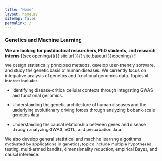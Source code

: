 ```yaml
---
title: "Home"
layout: homelay
sitemap: false
permalink: /
---
```


### Genetics and Machine Learning 

**We are looking for postdoctoral researchers, PhD students, and research interns** [(see openings)]({{ site.url }}{{ site.baseurl }}/openings) **!**

We design statistically principled methods, develop user-friendly software, and study the genetic basis of human diseases. 
We currently focus on integrative analysis of genetics and functional genomics data.
Topics of interest include:

- Identifying disease-critical cellular contexts through integrating GWAS and functional genomics. 

- Understanding the genetic architecture of human diseases and the underlying evolutionary driving forces through analyzing biobank-scale genetics data.

- Understanding the causal relationship between genes and disease through analyzing GWAS, eQTL, and perturbation data. 

We also develop general statistical and machine learning algorithms motivated by applications in genetics; topics include multiple hypotheses testing, multi-armed bandits, dimensionality reduction, empirical Bayes, and causal inference. 




<!---
Theoretical physics is a branch of physics that focuses on the development of mathematical models and theories to understand and explain natural phenomena.
It plays a crucial role in our understanding of the fundamental laws of the universe and the fundamental particles that make up all matter.
Research in theoretical physics helps us to make predictions about how the universe works and to test these predictions through experiments.
It also helps us to understand the fundamental principles that govern the behavior of matter and energy, and to explore the limits of our current knowledge.
Theoretical physics helps us to make progress in a wide range of fields, including cosmology, particle physics, and quantum mechanics, and it has led to many important discoveries and technological innovations.
-->

<!---
<div class="container">
<div class="row">
<center>
<img src="{{ site.url }}{{ site.baseurl }}/images/banner.jpg" width="100%"/><br/>
Examples of Feynman diagrams. <br/>
Feynman R., The theory of positrons. <i>Phys. Rev.</i> (1949)
</center>
</div>
</div>
<br/>
-->

<!---
I am a physicist working in the field of quantum mechanics and quantum electrodynamics.
I received my undergraduate degree in physics from the Massachusetts Institute of Technology (MIT) in 1939 and went on to earn my PhD from Princeton University in 1942.
After completing my doctoral studies, I worked on the Manhattan Project, where I helped develop the first atomic bombs.
After the war, I returned to academia, holding teaching and research positions at Cornell and now the California Institute of Technology.
-->